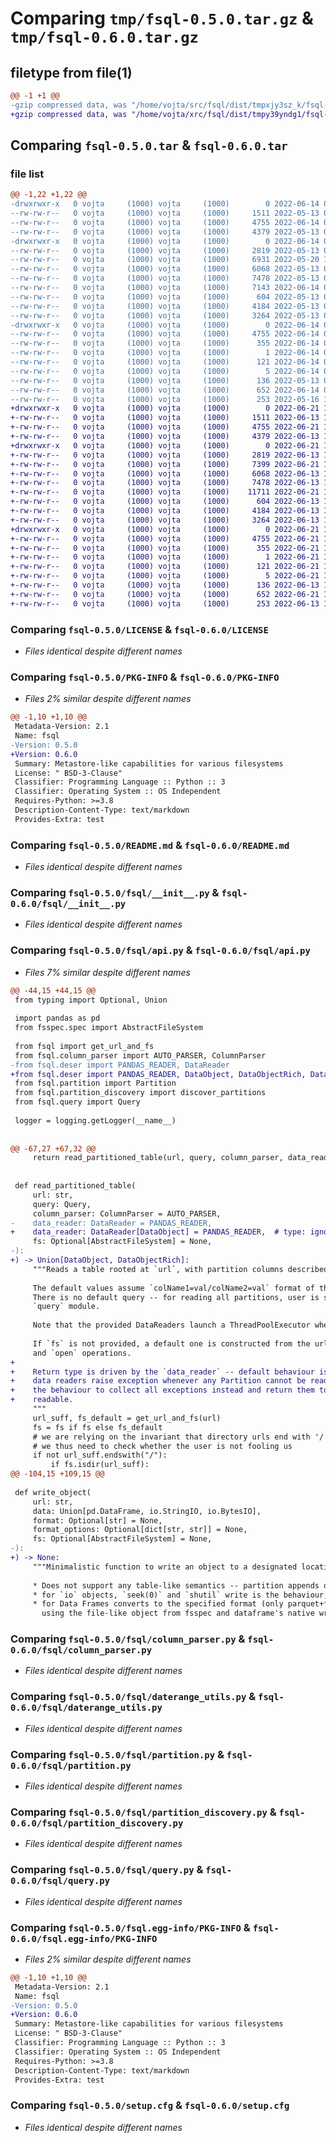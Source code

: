# Comparing `tmp/fsql-0.5.0.tar.gz` & `tmp/fsql-0.6.0.tar.gz`

## filetype from file(1)

```diff
@@ -1 +1 @@
-gzip compressed data, was "/home/vojta/src/fsql/dist/tmpxjy3sz_k/fsql-0.5.0.tar", last modified: Tue Jun 14 09:40:57 2022, max compression
+gzip compressed data, was "/home/vojta/xrc/fsql/dist/tmpy39yndg1/fsql-0.6.0.tar", last modified: Tue Jun 21 11:45:07 2022, max compression
```

## Comparing `fsql-0.5.0.tar` & `fsql-0.6.0.tar`

### file list

```diff
@@ -1,22 +1,22 @@
-drwxrwxr-x   0 vojta     (1000) vojta     (1000)        0 2022-06-14 09:40:57.709585 fsql-0.5.0/
--rw-rw-r--   0 vojta     (1000) vojta     (1000)     1511 2022-05-13 09:26:52.000000 fsql-0.5.0/LICENSE
--rw-rw-r--   0 vojta     (1000) vojta     (1000)     4755 2022-06-14 09:40:57.709585 fsql-0.5.0/PKG-INFO
--rw-rw-r--   0 vojta     (1000) vojta     (1000)     4379 2022-05-13 09:05:38.000000 fsql-0.5.0/README.md
-drwxrwxr-x   0 vojta     (1000) vojta     (1000)        0 2022-06-14 09:40:57.709585 fsql-0.5.0/fsql/
--rw-rw-r--   0 vojta     (1000) vojta     (1000)     2819 2022-05-13 09:10:11.000000 fsql-0.5.0/fsql/__init__.py
--rw-rw-r--   0 vojta     (1000) vojta     (1000)     6931 2022-05-20 11:21:14.000000 fsql-0.5.0/fsql/api.py
--rw-rw-r--   0 vojta     (1000) vojta     (1000)     6068 2022-05-13 09:10:11.000000 fsql-0.5.0/fsql/column_parser.py
--rw-rw-r--   0 vojta     (1000) vojta     (1000)     7478 2022-05-13 09:10:11.000000 fsql-0.5.0/fsql/daterange_utils.py
--rw-rw-r--   0 vojta     (1000) vojta     (1000)     7143 2022-06-14 09:39:49.000000 fsql-0.5.0/fsql/deser.py
--rw-rw-r--   0 vojta     (1000) vojta     (1000)      604 2022-05-13 09:10:11.000000 fsql-0.5.0/fsql/partition.py
--rw-rw-r--   0 vojta     (1000) vojta     (1000)     4184 2022-05-13 09:10:11.000000 fsql-0.5.0/fsql/partition_discovery.py
--rw-rw-r--   0 vojta     (1000) vojta     (1000)     3264 2022-05-13 09:10:11.000000 fsql-0.5.0/fsql/query.py
-drwxrwxr-x   0 vojta     (1000) vojta     (1000)        0 2022-06-14 09:40:57.709585 fsql-0.5.0/fsql.egg-info/
--rw-rw-r--   0 vojta     (1000) vojta     (1000)     4755 2022-06-14 09:40:57.000000 fsql-0.5.0/fsql.egg-info/PKG-INFO
--rw-rw-r--   0 vojta     (1000) vojta     (1000)      355 2022-06-14 09:40:57.000000 fsql-0.5.0/fsql.egg-info/SOURCES.txt
--rw-rw-r--   0 vojta     (1000) vojta     (1000)        1 2022-06-14 09:40:57.000000 fsql-0.5.0/fsql.egg-info/dependency_links.txt
--rw-rw-r--   0 vojta     (1000) vojta     (1000)      121 2022-06-14 09:40:57.000000 fsql-0.5.0/fsql.egg-info/requires.txt
--rw-rw-r--   0 vojta     (1000) vojta     (1000)        5 2022-06-14 09:40:57.000000 fsql-0.5.0/fsql.egg-info/top_level.txt
--rw-rw-r--   0 vojta     (1000) vojta     (1000)      136 2022-05-13 09:05:38.000000 fsql-0.5.0/pyproject.toml
--rw-rw-r--   0 vojta     (1000) vojta     (1000)      652 2022-06-14 09:40:57.709585 fsql-0.5.0/setup.cfg
--rw-rw-r--   0 vojta     (1000) vojta     (1000)      253 2022-05-16 11:16:38.000000 fsql-0.5.0/setup.py
+drwxrwxr-x   0 vojta     (1000) vojta     (1000)        0 2022-06-21 11:45:07.812104 fsql-0.6.0/
+-rw-rw-r--   0 vojta     (1000) vojta     (1000)     1511 2022-06-13 11:59:29.000000 fsql-0.6.0/LICENSE
+-rw-rw-r--   0 vojta     (1000) vojta     (1000)     4755 2022-06-21 11:45:07.812104 fsql-0.6.0/PKG-INFO
+-rw-rw-r--   0 vojta     (1000) vojta     (1000)     4379 2022-06-13 11:59:29.000000 fsql-0.6.0/README.md
+drwxrwxr-x   0 vojta     (1000) vojta     (1000)        0 2022-06-21 11:45:07.812104 fsql-0.6.0/fsql/
+-rw-rw-r--   0 vojta     (1000) vojta     (1000)     2819 2022-06-13 11:59:29.000000 fsql-0.6.0/fsql/__init__.py
+-rw-rw-r--   0 vojta     (1000) vojta     (1000)     7399 2022-06-21 11:41:58.000000 fsql-0.6.0/fsql/api.py
+-rw-rw-r--   0 vojta     (1000) vojta     (1000)     6068 2022-06-13 11:59:29.000000 fsql-0.6.0/fsql/column_parser.py
+-rw-rw-r--   0 vojta     (1000) vojta     (1000)     7478 2022-06-13 11:59:29.000000 fsql-0.6.0/fsql/daterange_utils.py
+-rw-rw-r--   0 vojta     (1000) vojta     (1000)    11711 2022-06-21 11:41:58.000000 fsql-0.6.0/fsql/deser.py
+-rw-rw-r--   0 vojta     (1000) vojta     (1000)      604 2022-06-13 11:59:29.000000 fsql-0.6.0/fsql/partition.py
+-rw-rw-r--   0 vojta     (1000) vojta     (1000)     4184 2022-06-13 11:59:29.000000 fsql-0.6.0/fsql/partition_discovery.py
+-rw-rw-r--   0 vojta     (1000) vojta     (1000)     3264 2022-06-13 11:59:29.000000 fsql-0.6.0/fsql/query.py
+drwxrwxr-x   0 vojta     (1000) vojta     (1000)        0 2022-06-21 11:45:07.812104 fsql-0.6.0/fsql.egg-info/
+-rw-rw-r--   0 vojta     (1000) vojta     (1000)     4755 2022-06-21 11:45:07.000000 fsql-0.6.0/fsql.egg-info/PKG-INFO
+-rw-rw-r--   0 vojta     (1000) vojta     (1000)      355 2022-06-21 11:45:07.000000 fsql-0.6.0/fsql.egg-info/SOURCES.txt
+-rw-rw-r--   0 vojta     (1000) vojta     (1000)        1 2022-06-21 11:45:07.000000 fsql-0.6.0/fsql.egg-info/dependency_links.txt
+-rw-rw-r--   0 vojta     (1000) vojta     (1000)      121 2022-06-21 11:45:07.000000 fsql-0.6.0/fsql.egg-info/requires.txt
+-rw-rw-r--   0 vojta     (1000) vojta     (1000)        5 2022-06-21 11:45:07.000000 fsql-0.6.0/fsql.egg-info/top_level.txt
+-rw-rw-r--   0 vojta     (1000) vojta     (1000)      136 2022-06-13 11:59:29.000000 fsql-0.6.0/pyproject.toml
+-rw-rw-r--   0 vojta     (1000) vojta     (1000)      652 2022-06-21 11:45:07.812104 fsql-0.6.0/setup.cfg
+-rw-rw-r--   0 vojta     (1000) vojta     (1000)      253 2022-06-13 11:59:29.000000 fsql-0.6.0/setup.py
```

### Comparing `fsql-0.5.0/LICENSE` & `fsql-0.6.0/LICENSE`

 * *Files identical despite different names*

### Comparing `fsql-0.5.0/PKG-INFO` & `fsql-0.6.0/PKG-INFO`

 * *Files 2% similar despite different names*

```diff
@@ -1,10 +1,10 @@
 Metadata-Version: 2.1
 Name: fsql
-Version: 0.5.0
+Version: 0.6.0
 Summary: Metastore-like capabilities for various filesystems
 License: " BSD-3-Clause"
 Classifier: Programming Language :: Python :: 3
 Classifier: Operating System :: OS Independent
 Requires-Python: >=3.8
 Description-Content-Type: text/markdown
 Provides-Extra: test
```

### Comparing `fsql-0.5.0/README.md` & `fsql-0.6.0/README.md`

 * *Files identical despite different names*

### Comparing `fsql-0.5.0/fsql/__init__.py` & `fsql-0.6.0/fsql/__init__.py`

 * *Files identical despite different names*

### Comparing `fsql-0.5.0/fsql/api.py` & `fsql-0.6.0/fsql/api.py`

 * *Files 7% similar despite different names*

```diff
@@ -44,15 +44,15 @@
 from typing import Optional, Union
 
 import pandas as pd
 from fsspec.spec import AbstractFileSystem
 
 from fsql import get_url_and_fs
 from fsql.column_parser import AUTO_PARSER, ColumnParser
-from fsql.deser import PANDAS_READER, DataReader
+from fsql.deser import PANDAS_READER, DataObject, DataObjectRich, DataReader
 from fsql.partition import Partition
 from fsql.partition_discovery import discover_partitions
 from fsql.query import Query
 
 logger = logging.getLogger(__name__)
 
 
@@ -67,27 +67,32 @@
     return read_partitioned_table(url, query, column_parser, data_reader)
 
 
 def read_partitioned_table(
     url: str,
     query: Query,
     column_parser: ColumnParser = AUTO_PARSER,
-    data_reader: DataReader = PANDAS_READER,
+    data_reader: DataReader[DataObject] = PANDAS_READER,  # type: ignore
     fs: Optional[AbstractFileSystem] = None,
-):
+) -> Union[DataObject, DataObjectRich]:
     """Reads a table rooted at `url`, with partition columns described in `column_parser` and filtered via `query`.
 
     The default values assume `colName1=val/colName2=val` format of the path, and pandas data frame as output format.
     There is no default query -- for reading all partitions, user is supposed to use the always-true query from the
     `query` module.
 
     Note that the provided DataReaders launch a ThreadPoolExecutor when downloading individual files, to speed up I/O.
 
     If `fs` is not provided, a default one is constructed from the url. The instance is then used for all `ls`
     and `open` operations.
+
+    Return type is driven by the `data_reader` -- default behaviour is to return a pandas DataFrame. All provided
+    data readers raise exception whenever any Partition cannot be read, and support `lazy_errors` option which changes
+    the behaviour to collect all exceptions instead and return them together with an object consisting of all that was
+    readable.
     """
     url_suff, fs_default = get_url_and_fs(url)
     fs = fs if fs else fs_default
     # we are relying on the invariant that directory urls end with '/'
     # we thus need to check whether the user is not fooling us
     if not url_suff.endswith("/"):
         if fs.isdir(url_suff):
@@ -104,15 +109,15 @@
 
 def write_object(
     url: str,
     data: Union[pd.DataFrame, io.StringIO, io.BytesIO],
     format: Optional[str] = None,
     format_options: Optional[dict[str, str]] = None,
     fs: Optional[AbstractFileSystem] = None,
-):
+) -> None:
     """Minimalistic function to write an object to a designated location.
 
     * Does not support any table-like semantics -- partition appends or multi-partition inserts,
     * for `io` objects, `seek(0)` and `shutil` write is the behaviour; `format` argument must not be specified,
     * for Data Frames converts to the specified format (only parquet+fastparquet for now), and then it is written
       using the file-like object from fsspec and dataframe's native write.
```

### Comparing `fsql-0.5.0/fsql/column_parser.py` & `fsql-0.6.0/fsql/column_parser.py`

 * *Files identical despite different names*

### Comparing `fsql-0.5.0/fsql/daterange_utils.py` & `fsql-0.6.0/fsql/daterange_utils.py`

 * *Files identical despite different names*

### Comparing `fsql-0.5.0/fsql/partition.py` & `fsql-0.6.0/fsql/partition.py`

 * *Files identical despite different names*

### Comparing `fsql-0.5.0/fsql/partition_discovery.py` & `fsql-0.6.0/fsql/partition_discovery.py`

 * *Files identical despite different names*

### Comparing `fsql-0.5.0/fsql/query.py` & `fsql-0.6.0/fsql/query.py`

 * *Files identical despite different names*

### Comparing `fsql-0.5.0/fsql.egg-info/PKG-INFO` & `fsql-0.6.0/fsql.egg-info/PKG-INFO`

 * *Files 2% similar despite different names*

```diff
@@ -1,10 +1,10 @@
 Metadata-Version: 2.1
 Name: fsql
-Version: 0.5.0
+Version: 0.6.0
 Summary: Metastore-like capabilities for various filesystems
 License: " BSD-3-Clause"
 Classifier: Programming Language :: Python :: 3
 Classifier: Operating System :: OS Independent
 Requires-Python: >=3.8
 Description-Content-Type: text/markdown
 Provides-Extra: test
```

### Comparing `fsql-0.5.0/setup.cfg` & `fsql-0.6.0/setup.cfg`

 * *Files identical despite different names*

